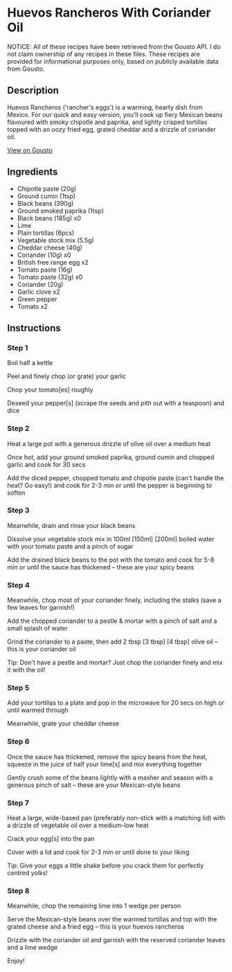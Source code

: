# Huevos Rancheros With Coriander Oil

NOTICE: All of these recipes have been retrieved from the Gousto API. I do not claim ownership of any recipes in these files. These recipes are provided for informational purposes only, based on publicly available data from Gousto.

## Description

Huevos Rancheros ('rancher's eggs') is a warming, hearty dish from Mexico. For our quick and easy version, you’ll cook up fiery Mexican beans flavoured with smoky chipotle and paprika, and lightly crisped tortillas topped with an oozy fried egg, grated cheddar and a drizzle of coriander oil.

[View on Gousto](https://www.gousto.co.uk/recipes/cookbook/huevos-rancheros-with-coriander-oil)

## Ingredients

- Chipotle paste (20g)
- Ground cumin (1tsp)
- Black beans (390g)
- Ground smoked paprika (1tsp)
- Black beans (185g) x0
- Lime
- Plain tortillas (6pcs)
- Vegetable stock mix (5.5g)
- Cheddar cheese (40g)
- Coriander (10g) x0
- British free range egg x2
- Tomato paste (16g)
- Tomato paste (32g) x0
- Coriander (20g)
- Garlic clove x2
- Green pepper
- Tomato x2

## Instructions


### Step 1

Boil half a kettle

Peel and finely chop (or grate) your garlic

Chop your tomato[es] roughly

Deseed your pepper[s] (scrape the seeds and pith out with a teaspoon) and dice


### Step 2

Heat a large pot with a generous drizzle of olive oil over a medium heat

Once hot, add your ground smoked paprika, ground cumin and chopped garlic and cook for 30 secs

Add the diced pepper, chopped tomato and chipotle paste (can't handle the heat? Go easy!) and cook for 2-3 min or until the pepper is beginning to soften


### Step 3

Meanwhile, drain and rinse your black beans

Dissolve your vegetable stock mix in 100ml <span class="text-purple">[150ml] </span><span class="text-danger">[200ml]</span> boiled water with your tomato paste and a pinch of sugar

Add the drained black beans to the pot with the tomato and cook for 5-8 min or until the sauce has thickened – these are your spicy beans


### Step 4

Meanwhile, chop most of your coriander finely, including the stalks (save a few leaves for garnish!)

Add the chopped coriander to a pestle & mortar with a pinch of salt and a small splash of water

Grind the coriander to a paste, then add 2 tbsp <span class="text-purple">[3 tbsp]</span><span class="text-danger"> [4 tbsp]</span> olive oil – this is your coriander oil

Tip: Don't have a pestle and mortar? Just chop the coriander finely and mix it with the oil!


### Step 5

Add your tortillas to a plate and pop in the microwave for 20 secs on high or until warmed through

Meanwhile, grate your cheddar cheese


### Step 6

Once the sauce has thickened, remove the spicy beans from the heat, squeeze in the juice of half your lime[s] and mix everything together

Gently crush some of the beans lightly with a masher and season with a generous pinch of salt – these are your Mexican-style beans


### Step 7

Heat a large, wide-based pan (preferably non-stick with a matching lid) with a drizzle of vegetable oil over a medium-low heat

Crack your egg[s] into the pan

Cover with a lid and cook for 2-3 min or until done to your liking

Tip: Give your eggs a little shake before you crack them for perfectly centred yolks!

### Step 8

Meanwhile, chop the remaining lime into 1 wedge per person

Serve the Mexican-style beans over the warmed tortillas and top with the grated cheese and a fried egg – this is your huevos rancheros

Drizzle with the coriander oil and garnish with the reserved coriander leaves and a lime wedge

Enjoy!


